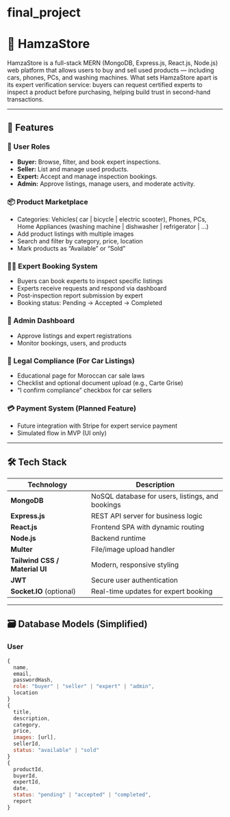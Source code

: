 # final_project

# 🛒 HamzaStore

HamzaStore is a full-stack MERN (MongoDB, Express.js, React.js, Node.js) web platform that allows users to buy and sell used products — including cars, phones, PCs, and washing machines. What sets HamzaStore apart is its expert verification service: buyers can request certified experts to inspect a product before purchasing, helping build trust in second-hand transactions.

---

## 🌟 Features

### 👥 User Roles
- **Buyer:** Browse, filter, and book expert inspections.
- **Seller:** List and manage used products.
- **Expert:** Accept and manage inspection bookings.
- **Admin:** Approve listings, manage users, and moderate activity.

### 📦 Product Marketplace
- Categories: Vehicles( car | bicycle | electric scooter), Phones, PCs, Home Appliances (washing machine | dishwasher | refrigerator | ...)
- Add product listings with multiple images
- Search and filter by category, price, location
- Mark products as “Available” or “Sold”

### 🧑‍🔧 Expert Booking System
- Buyers can book experts to inspect specific listings
- Experts receive requests and respond via dashboard
- Post-inspection report submission by expert
- Booking status: Pending → Accepted → Completed

### 💼 Admin Dashboard
- Approve listings and expert registrations
- Monitor bookings, users, and products

### 📑 Legal Compliance (For Car Listings)
- Educational page for Moroccan car sale laws
- Checklist and optional document upload (e.g., Carte Grise)
- “I confirm compliance” checkbox for car sellers

### 💳 Payment System (Planned Feature)
- Future integration with Stripe for expert service payment
- Simulated flow in MVP (UI only)

---

## 🛠️ Tech Stack

| Technology | Description |
|------------|-------------|
| **MongoDB** | NoSQL database for users, listings, and bookings |
| **Express.js** | REST API server for business logic |
| **React.js** | Frontend SPA with dynamic routing |
| **Node.js** | Backend runtime |
| **Multer** | File/image upload handler |
| **Tailwind CSS / Material UI** | Modern, responsive styling |
| **JWT** | Secure user authentication |
| **Socket.IO** (optional) | Real-time updates for expert booking |

---

## 🗃️ Database Models (Simplified)

### User
```js
{
  name,
  email,
  passwordHash,
  role: "buyer" | "seller" | "expert" | "admin",
  location
}
{
  title,
  description,
  category,
  price,
  images: [url],
  sellerId,
  status: "available" | "sold"
}
{
  productId,
  buyerId,
  expertId,
  date,
  status: "pending" | "accepted" | "completed",
  report
}
